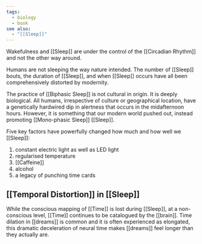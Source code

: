 ```yaml
---
tags:
  - biology
  - book
see also:
  - "[[Sleep]]"
---
```

Wakefulness and [[Sleep]] are under the control of the [[Circadian Rhythm]] and not the other way around.

Humans are not sleeping the way nature intended. The number of [[Sleep]] bouts, the duration of [[Sleep]], and when [[Sleep]] occurs have all been comprehensively distorted by modernity.

The practice of [[Biphasic Sleep]] is not cultural in origin. It is deeply biological. All humans, irrespective of culture or geographical location, have a genetically hardwired dip in alertness that occurs in the midafternoon hours. However, it is something that our modern world pushed out, instead promoting [[Mono-phasic Sleep]] [[Sleep]].

Five key factors have powerfully changed how much and how well we [[Sleep]]:

1. constant electric light as well as LED light
2. regularised temperature
3. [[Caffeine]]
4. alcohol
5. a legacy of punching time cards

## [[Temporal Distortion]] in [[Sleep]]

While the conscious mapping of [[Time]] is lost during [[Sleep]], at a non-conscious level, [[Time]] continues to be catalogued by the [[brain]]. Time dilation in [[dreams]] is common and it is often experienced as elongated, this dramatic deceleration of neural time makes [[dreams]] feel longer than they actually are.
